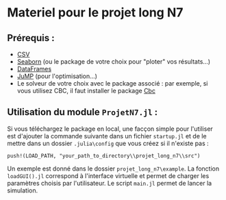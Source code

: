 # Materiel pour le projet long N7

## Prérequis :

* [CSV](https://github.com/JuliaData/CSV.jl) 
* [Seaborn](https://github.com/JuliaPy/Seaborn.jl) (ou le package de votre choix pour "ploter" vos résultats...)
* [DataFrames](https://github.com/JuliaData/DataFrames.jl)
* [JuMP](https://github.com/JuliaOpt/JuMP.jl) (pour l'optimisation...)
* Le solveur de votre choix avec le package associé : par exemple, si vous utilisez CBC, il faut installer le package [Cbc](https://github.com/JuliaOpt/Cbc.jl)

## Utilisation du module `ProjetN7.jl` :

Si vous téléchargez le package en local, une facçon simple pour l'utiliser est d'ajouter la commande suivante dans un fichier `startup.jl` et de le mettre dans un dossier `.julia\config` que vous créez si il n'existe pas : 

```
push!(LOAD_PATH, "your_path_to_directory\\projet_long_n7\\src")
```

Un exemple est donné dans le dossier `projet_long_n7\example`. La fonction `loadGUI().jl` correspond à l'interface virtuelle et permet de charger les paramètres choisis par l'utilisateur. Le script `main.jl` permet de lancer la simulation.

